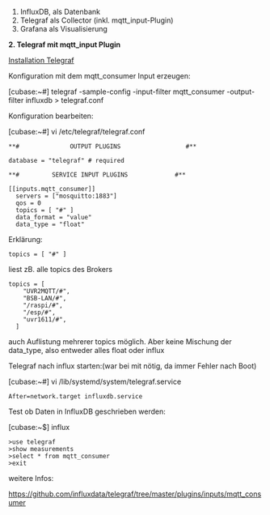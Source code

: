 1.  InfluxDB, als Datenbank
2.  Telegraf als Collector (inkl. mqtt_input-Plugin)
3.  Grafana als Visualisierung

**2. Telegraf mit mqtt_input Plugin**

[Installation Telegraf](https://docs.influxdata.com/telegraf/v1.9/introduction/installation/)



Konfiguration mit dem mqtt_consumer Input erzeugen:


[cubase:~#] telegraf -sample-config -input-filter mqtt_consumer -output-filter influxdb > telegraf.conf

Konfiguration bearbeiten:

[cubase:~#] vi /etc/telegraf/telegraf.conf



```
**#              OUTPUT PLUGINS                  #**

database = "telegraf" # required 

**#         SERVICE INPUT PLUGINS             #**

[[inputs.mqtt_consumer]]
  servers = ["mosquitto:1883"]
  qos = 0
  topics = [ "#" ]
  data_format = "value"
  data_type = "float"
```


Erklärung:

``` topics = [ "#" ]  ```

liest zB. alle topics des Brokers

```  
topics = [
    "UVR2MQTT/#",
    "BSB-LAN/#",
    "/raspi/#",
    "/esp/#",
    "uvr1611/#",
  ]  
  ```
  
  auch Auflistung mehrerer topics möglich.
  Aber keine Mischung der data_type, also entweder alles float oder influx


Telegraf nach influx starten:(war bei mit nötig, da immer Fehler nach Boot)

[cubase:~#] vi /lib/systemd/system/telegraf.service 



 ```After=network.target influxdb.service ```




Test ob Daten in InfluxDB geschrieben werden:


[cubase:~$] influx

```
>use telegraf
>show measurements
>select * from mqtt_consumer
>exit
```

weitere Infos:

https://github.com/influxdata/telegraf/tree/master/plugins/inputs/mqtt_consumer

